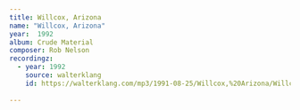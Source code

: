 ```yaml
---
title: Willcox, Arizona
name: "Willcox, Arizona"
year:  1992
album: Crude Material
composer: Rob Nelson
recordingz:
  - year: 1992
    source: walterklang
    id: https://walterklang.com/mp3/1991-08-25/Willcox,%20Arizona/Willcox_Arizona.mp3
 
---
```




